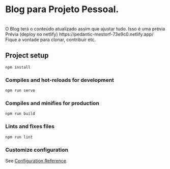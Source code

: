 # Blog para Projeto Pessoal. 
</br>
O Blog terá o conteúdo atualizado assim que ajustar tudo. Isso é uma prévia </br>
Prévia (deploy no netlify) https://pedantic-mestorf-73e9c0.netlify.app/
</br>
Fique a vontade para clonar, contribuir etc.

## Project setup
```
npm install
```

### Compiles and hot-reloads for development
```
npm run serve
```

### Compiles and minifies for production
```
npm run build
```

### Lints and fixes files
```
npm run lint
```

### Customize configuration
See [Configuration Reference](https://cli.vuejs.org/config/).
